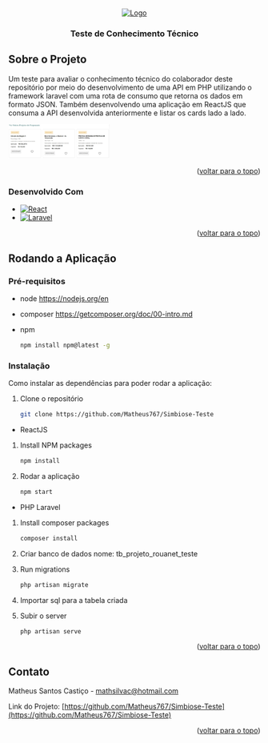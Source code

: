 <a name="readme-top"></a>

<!-- PROJECT SHIELDS -->
<!--
*** I'm using markdown "reference style" links for readability.
*** Reference links are enclosed in brackets [ ] instead of parentheses ( ).
*** See the bottom of this document for the declaration of the reference variables
*** for contributors-url, forks-url, etc. This is an optional, concise syntax you may use.
*** https://www.markdownguide.org/basic-syntax/#reference-style-links
-->
<!-- PROJECT LOGO -->
<br />
<div align="center">
  <a href="https://github.com/othneildrew/Best-README-Template">
    <img src="https://simbiose.social/static/media/logo-simbiose-12-01-png.db575373.png" alt="Logo" width="20%" height="10%">
  </a>

  <h3 align="center">Teste de Conhecimento Técnico</h3>
</div>

<!-- ABOUT THE PROJECT -->
## Sobre o Projeto

Um teste para avaliar o conhecimento técnico do colaborador deste repositório por meio do desenvolvimento de uma API em PHP utilizando o framework laravel com uma rota de consumo que retorna os dados em formato JSON. Também desenvolvendo uma aplicação em ReactJS que consuma a API desenvolvida anteriormente e listar os cards lado a lado.

<img src='./Projeto.jpg' alt="Projeto" width="40%" height="20%">

<p align="right">(<a href="#readme-top">voltar para o topo</a>)</p>



### Desenvolvido Com

* [![React][React.js]][React-url]
* [![Laravel][Laravel.com]][Laravel-url]

<p align="right">(<a href="#readme-top">voltar para o topo</a>)</p>



<!-- GETTING STARTED -->
## Rodando a Aplicação

### Pré-requisitos

* node
https://nodejs.org/en

* composer
https://getcomposer.org/doc/00-intro.md

* npm
  ```sh
  npm install npm@latest -g
  ```

### Instalação

Como instalar as dependências para poder rodar a aplicação:

1. Clone o repositório
   ```sh
   git clone https://github.com/Matheus767/Simbiose-Teste
   ```

* ReactJS

1. Install NPM packages
   ```sh
   npm install
   ```
2. Rodar a aplicação
   ```sh
   npm start
   ```

* PHP Laravel

1. Install composer packages
   ```sh
   composer install
   ```

2. Criar banco de dados
nome: tb_projeto_rouanet_teste

3. Run migrations
   ```sh
   php artisan migrate
   ```

4. Importar sql para a tabela criada

5. Subir o server
   ```sh
   php artisan serve
   ```

<p align="right">(<a href="#readme-top">voltar para o topo</a>)</p>

<!-- CONTACT -->
## Contato

Matheus Santos Castiço - mathsilvac@hotmail.com

Link do Projeto: [https://github.com/Matheus767/Simbiose-Teste](https://github.com/Matheus767/Simbiose-Teste)

<p align="right">(<a href="#readme-top">voltar para o topo</a>)</p>

[React.js]: https://img.shields.io/badge/React-20232A?style=for-the-badge&logo=react&logoColor=61DAFB
[React-url]: https://reactjs.org/
[Laravel.com]: https://img.shields.io/badge/Laravel-FF2D20?style=for-the-badge&logo=laravel&logoColor=white
[Laravel-url]: https://laravel.com